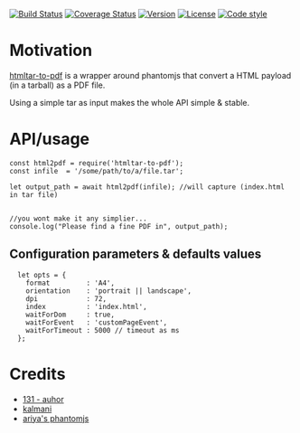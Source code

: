 [![Build Status](https://github.com/131/htmltar-to-pdf/actions/workflows/test.yml/badge.svg?branch=master)](https://github.com/131/htmltar-to-pdf/actions/workflows/test.yml)
[![Coverage Status](https://coveralls.io/repos/github/131/htmltar-to-pdf/badge.svg?branch=master)](https://coveralls.io/github/131/htmltar-to-pdf?branch=master)
[![Version](https://img.shields.io/npm/v/htmltar-to-pdf.svg)](https://www.npmjs.com/package/htmltar-to-pdf)
[![License](https://img.shields.io/badge/license-MIT-blue.svg)](http://opensource.org/licenses/MIT)
[![Code style](https://img.shields.io/badge/code%2fstyle-ivs-green.svg)](https://www.npmjs.com/package/eslint-plugin-ivs)


# Motivation

[htmltar-to-pdf](https://github.com/131/htmltar-to-pdf) is a wrapper around phantomjs that convert a HTML payload (in a tarball) as a PDF file.

Using a simple tar as input makes the whole API simple & stable.

# API/usage

```
const html2pdf = require('htmltar-to-pdf');
const infile  = '/some/path/to/a/file.tar';

let output_path = await html2pdf(infile); //will capture (index.html in tar file)


//you wont make it any simplier...
console.log("Please find a fine PDF in", output_path);
```

## Configuration parameters & defaults values

```
  let opts = {
    format         : 'A4',
    orientation    : 'portrait || landscape',
    dpi            : 72,
    index          : 'index.html',
    waitForDom     : true,
    waitForEvent   : 'customPageEvent',
    waitForTimeout : 5000 // timeout as ms
  };
```

# Credits
* [131 - auhor](https://github.com/131)
* [kalmani](https://github.com/kalmani)
* [ariya's phantomjs](https://github.com/ariya/phantomjs)
